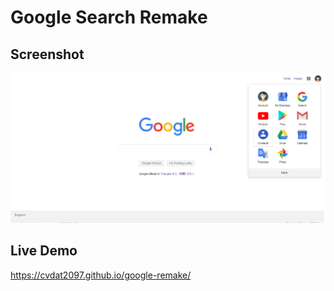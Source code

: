 # Google Search Remake

## Screenshot

![screenshot](./docs/screenshot.png)

## Live Demo

https://cvdat2097.github.io/google-remake/
